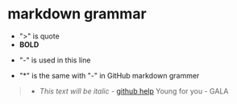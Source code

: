 # markdown grammar

* ">" is quote
* **BOLD**
- "-" is used in this line
* "*" is the same with "-" in GitHub markdown grammer

> * *This text will be italic* - [github help](https://help.github.com/articles/markdown-basics/)
> Young for you - GALA